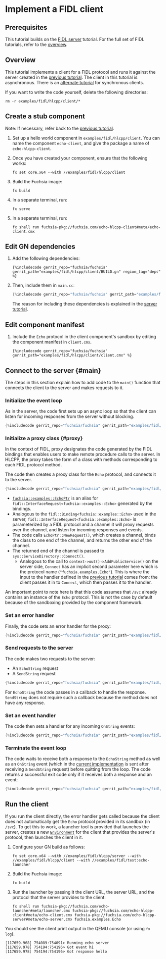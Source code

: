 # Implement a FIDL client

## Prerequisites

This tutorial builds on the [FIDL server][server-tut] tutorial. For the
full set of FIDL tutorials, refer to the [overview][overview].

## Overview

This tutorial implements a client for a FIDL protocol and runs it
against the server created in the [previous tutorial][server-tut]. The client in this
tutorial is asynchronous. There is an [alternate tutorial][sync-client] for
synchronous clients.

If you want to write the code yourself, delete the following directories:

```
rm -r examples/fidl/hlcpp/client/*
```

## Create a stub component

Note: If necessary, refer back to the [previous tutorial][server-tut-component].

1. Set up a hello world component in `examples/fidl/hlcpp/client`.
   You can name the component `echo-client`, and give the package a name of
   `echo-hlcpp-client`.

1. Once you have created your component, ensure that the following works:

   ```
   fx set core.x64 --with //examples/fidl/hlcpp/client
   ```

1. Build the Fuchsia image:

   ```
   fx build
   ```

1. In a separate terminal, run:

   ```
   fx serve
   ```

1. In a separate terminal, run:

   ```
   fx shell run fuchsia-pkg://fuchsia.com/echo-hlcpp-client#meta/echo-client.cmx
   ```

## Edit GN dependencies

1. Add the following dependencies:

   ```gn
   {%includecode gerrit_repo="fuchsia/fuchsia" gerrit_path="examples/fidl/hlcpp/client/BUILD.gn" region_tag="deps" %}
   ```

1. Then, include them in `main.cc`:

   ```cpp
   {%includecode gerrit_repo="fuchsia/fuchsia" gerrit_path="examples/fidl/hlcpp/client/main.cc" region_tag="includes" %}
   ```

   The reason for including these dependencies is explained in the
   [server tutorial][server-tut-deps].

## Edit component manifest

1. Include the `Echo` protocol in the client component's sandbox by
   editing the component manifest in `client.cmx`.

   ```cmx
   {%includecode gerrit_repo="fuchsia/fuchsia" gerrit_path="examples/fidl/hlcpp/client/client.cmx" %}
   ```

## Connect to the server {#main}

The steps in this section explain how to add code to the `main()` function
that connects the client to the server and makes requests to it.

### Initialize the event loop

As in the server, the code first sets up an async loop so that the client can
listen for incoming responses from the server without blocking.

```cpp
{%includecode gerrit_repo="fuchsia/fuchsia" gerrit_path="examples/fidl/hlcpp/client/main.cc" region_tag="main" highlight="2,28" %}
```

### Initialize a proxy class {#proxy}

In the context of FIDL, proxy designates the code
generated by the FIDL bindings that enables users to make
remote procedure calls to the server. In HLCPP, the proxy takes the form
of a class with methods corresponding to each FIDL protocol method.

The code then creates a proxy class for the `Echo` protocol, and connects it
to the server.

```cpp
{%includecode gerrit_repo="fuchsia/fuchsia" gerrit_path="examples/fidl/hlcpp/client/main.cc" region_tag="main" highlight="4,5,6" %}
```

* [`fuchsia::examples::EchoPtr`][proxy] is an alias for
  `fidl::InterfaceRequest<fuchsia::examples::Echo>` generated by the bindings.
* Analogous to the `fidl::Binding<fuchsia::examples::Echo>` used in the server,
  `fidl::InterfaceRequest<fuchsia::examples::Echo>` is parameterized by a FIDL
  protocol and a channel it will proxy requests over the channel, and listen for
  incoming responses and events.
* The code calls `EchoPtr::NewRequest()`, which creates a channel,
  binds the class to one end of the channel, and returns the other end of the
  channel.
* The returned end of the channel is passed to `sys::ServiceDirectory::Connect()`.
  * Analogous to the call to `context->out()->AddPublicService()` on the server
    side, `Connect` has an implicit second parameter here which is the protocol
    name (`"fuchsia.examples.Echo"`). This is where the input to the handler
    defined in the [previous tutorial][server-tut-handler] comes from: the
    client passes it in to `Connect`, which then passes it to the handler.

An important point to note here is that this code assumes that `/svc` already
contains an instance of the `Echo` protocol. This is not the case by default
because of the sandboxing provided by the component framework.

### Set an error handler

Finally, the code sets an error handler for the proxy:

```cpp
{%includecode gerrit_repo="fuchsia/fuchsia" gerrit_path="examples/fidl/hlcpp/client/main.cc" region_tag="main" highlight="8,9,10" %}
```

### Send requests to the server

The code makes two requests to the server:

* An `EchoString` request
* A `SendString` request

```cpp
{%includecode gerrit_repo="fuchsia/fuchsia" gerrit_path="examples/fidl/hlcpp/client/main.cc" region_tag="main" highlight="14,15,16,17,18,19,20" %}
```

For `EchoString` the code passes in a callback to handle the response.
`SendString` does not require such a callback because the method does not
have any response.

### Set an event handler

The code then sets a handler for any incoming `OnString` events:

```cpp
{%includecode gerrit_repo="fuchsia/fuchsia" gerrit_path="examples/fidl/hlcpp/client/main.cc" region_tag="main" highlight="21,22,23,24,25,26" %}
```

### Terminate the event loop

The code waits to receive both a response to the `EchoString` method as well as an
`OnString` event (which in the [current implementation][server-tut-impl] is sent after receiving a
`SendString` request) before quitting from the loop. The code returns a successful exit
code only if it receives both a response and an event:

```cpp
{%includecode gerrit_repo="fuchsia/fuchsia" gerrit_path="examples/fidl/hlcpp/client/main.cc" region_tag="main" highlight="13,17,18,23,24,29" %}
```

## Run the client

If you run the client directly, the error handler gets called because the
client does not automatically get the `Echo` protocol provided in its
sandbox (in `/svc`). To get this to work, a launcher tool is provided
that launches the server, creates a new [`Environment`][environment] for
the client that provides the server's protocol, then launches the client in it.

1. Configure your GN build as follows:

    ```
    fx set core.x64 --with //examples/fidl/hlcpp/server --with //examples/fidl/hlcpp/client --with //examples/fidl/test:echo-launcher
    ```

2. Build the Fuchsia image:

   ```
   fx build
   ```

3. Run the launcher by passing it the client URL, the server URL, and
   the protocol that the server provides to the client:

    ```
    fx shell run fuchsia-pkg://fuchsia.com/echo-launcher#meta/launcher.cmx fuchsia-pkg://fuchsia.com/echo-hlcpp-client#meta/echo-client.cmx fuchsia-pkg://fuchsia.com/echo-hlcpp-server#meta/echo-server.cmx fuchsia.examples.Echo
    ```

You should see the client print output in the QEMU console (or using `fx log`).

```
[117659.968] 754089:754091> Running echo server
[117659.978] 754194:754196> Got event hi
[117659.978] 754194:754196> Got response hello
```

<!-- xrefs -->
[server-tut]: /docs/development/languages/fidl/tutorials/hlcpp/basics/server.md
[server-tut-component]: /docs/development/languages/fidl/tutorials/hlcpp/basics/server.md#component
[server-tut-impl]: /docs/development/languages/fidl/tutorials/hlcpp/basics/server.md#impl
[server-tut-deps]: /docs/development/languages/fidl/tutorials/hlcpp/basics/server.md#dependencies
[server-tut-handler]: /docs/development/languages/fidl/tutorials/hlcpp/basics/server.md#handler
[sync-client]: /docs/development/languages/fidl/tutorials/hlcpp/basics/sync_client.md
[proxy]: /docs/reference/fidl/bindings/hlcpp-bindings.md#protocols-client
[overview]: /docs/development/languages/fidl/tutorials/overview.md
[environment]: /docs/concepts/components/v2/environments.md
